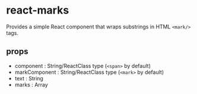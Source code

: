 # react-marks
Provides a simple React component that wraps substrings in HTML `<mark/>` tags.
## props
- component : String/ReactClass type (`<span>` by default)
- markComponent : String/ReactClass type (`<mark>` by default)
- text : String
- marks : Array